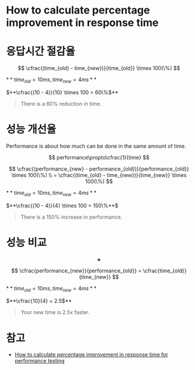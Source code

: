 # How to calculate percentage improvement in response time

# 응답시간 절감율

$$
\cfrac{(time_{old} - time_{new})}{time_{old}} \times 100(\%)
$$

$**time_{old} = 10ms, time_{new} = 4ms**$

$**\cfrac{(10 - 4)}{10} \times 100 = 60\%$**

> There is a 60% reduction in time.
> 

# 성능 개선율

Performance is about how much can be done in the same amount of time.

$$
performance\propto\cfrac{1}{time}
$$

$$
\cfrac{(performance_{new} - performance_{old})}{performance_{old}} \times 100(\%) \\ = \cfrac{(time_{old} - time_{new})}{time_{new}} \times 100(\%)
$$

$**time_{old} = 10ms, time_{new} = 4ms**$

$**\cfrac{(10 - 4)}{4} \times 100 = 150\%**$

> There is a 150% increase in performance.
> 

# 성능 비교

$$
⁍
$$

$$
\cfrac{performance_{new}}{performance_{old}} = \cfrac{time_{old}}{time_{new}}
$$

$**time_{old} = 10ms, time_{new} = 4ms**$

$**\cfrac{10}{4} = 2.5$**

> Your new time is 2.5x faster.
>

# 참고

- [How to calculate percentage improvement in response time for performance testing](https://stackoverflow.com/a/53563651)
